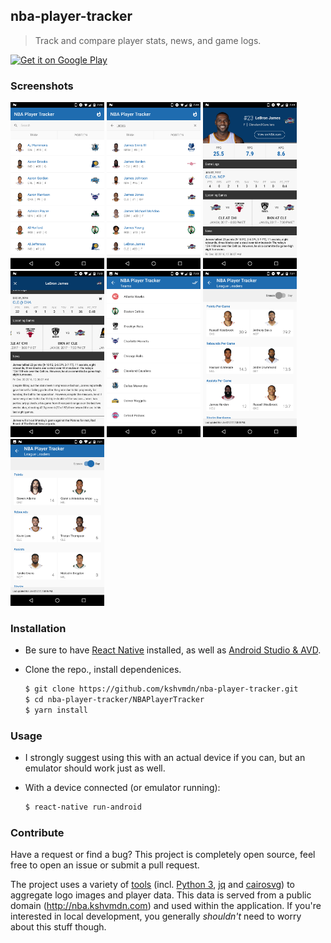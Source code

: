 ## nba-player-tracker

> Track and compare player stats, news, and game logs.

<a href='https://play.google.com/store/apps/details?id=com.kshvmdn.nbaplayertracker' target="_blank"><img alt='Get it on Google Play' src='https://play.google.com/intl/en_us/badges/images/generic/en_badge_web_generic.png' width='20%'/></a>

### Screenshots

<img src="./art/screenshots/1.png" width="150">
<img src="./art/screenshots/2.png" width="150">
<img src="./art/screenshots/3.png" width="150">
<img src="./art/screenshots/4.png" width="150">
<img src="./art/screenshots/5.png" width="150">
<img src="./art/screenshots/6.png" width="150">
<img src="./art/screenshots/7.png" width="150">

### Installation

  - Be sure to have [React Native](https://facebook.github.io/react-native/docs/getting-started.html#installing-dependencies) installed, as well as [Android Studio & AVD](https://facebook.github.io/react-native/docs/getting-started.html#android-development-environment).

  - Clone the repo., install dependenices.

    ```sh
    $ git clone https://github.com/kshvmdn/nba-player-tracker.git
    $ cd nba-player-tracker/NBAPlayerTracker
    $ yarn install
    ```

### Usage

  - I strongly suggest using this with an actual device if you can, but an emulator should work just as well.

  - With a device connected (or emulator running):

    ```sh
    $ react-native run-android
    ```

### Contribute

Have a request or find a bug? This project is completely open source, feel free to open an issue or submit a pull request.

The project uses a variety of [tools](./data) (incl. [Python 3](https://www.python.org/download/releases/3.0/), [jq](https://stedolan.github.io/jq/) and [cairosvg](http://cairosvg.org/)) to aggregate logo images and player data. This data is served from a public domain (http://nba.kshvmdn.com) and used within the application. If you're interested in local development, you generally _shouldn't_ need to worry about this stuff though.

